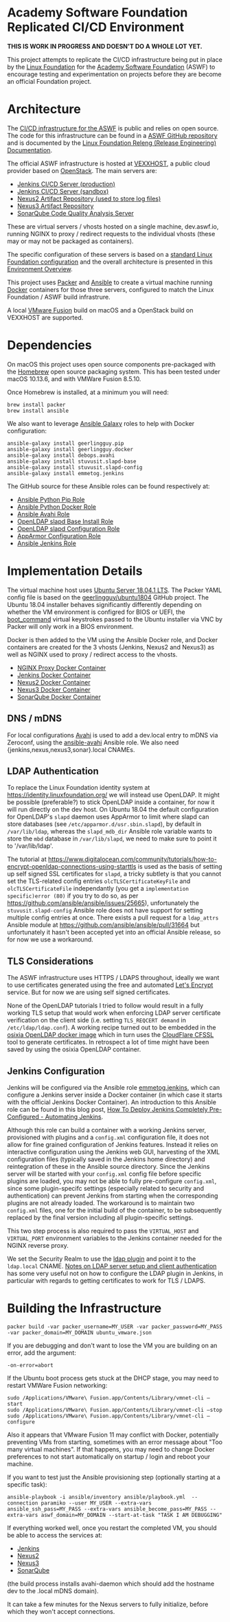 # Academy Software Foundation Replicated CI/CD Environment

**THIS IS WORK IN PROGRESS AND DOESN'T DO A WHOLE LOT YET.**

This project attempts to replicate the CI/CD infrastructure being put in place by the [Linux Foundation](https://www.linuxfoundation.org/)
for the [Academy Software Foundation](http://aswf.io) (ASWF) to encourage testing and experimentation on projects before they are become an
official Foundation project.

# Architecture

The [CI/CD infrastructure for the ASWF](https://www.aswf.io/community/) is public and relies on open source. The code for this infrastructure
can be found in a [ASWF GitHub repository](https://github.com/AcademySoftwareFoundation/ci-management) and is documented by the [Linux Foundation Releng (Release Engineering) Documentation](https://docs.releng.linuxfoundation.org/en/latest/index.html).

The official ASWF infrastructure is hosted at [VEXXHOST](http://vexxhost.com), a public cloud provider based on
[OpenStack](https://www.openstack.org/). The main servers are:

* [Jenkins CI/CD Server (production)](https://jenkins.aswf.io)
* [Jenkins CI/CD Server (sandbox)](https://jenkins.aswf.io/sandbox)
* [Nexus2 Artifact Repository (used to store log files)](https://nexus.aswf.io)
* [Nexus3 Artifact Repository](https://nexus3.aswf.io)
* [SonarQube Code Quality Analysis Server](https://sonar.aswf.io)

These are virtual servers / vhosts hosted on a single machine, dev.aswf.io, running NGINX to proxy / redirect requests to the individual vhosts (these
may or may not be packaged as containers).

The specific configuration of these servers is based on a
[standard Linux Foundation configuration](https://docs.releng.linuxfoundation.org/en/latest/infra/bootstrap.html) and the overall architecture is presented in this [Environment Overview](https://docs.releng.linuxfoundation.org/en/latest/environment-overview.html).

This project uses [Packer](https://www.packer.io/) and [Ansible](https://www.ansible.com/) to create a virtual machine
running [Docker](https://www.docker.com/) containers for those three servers, configured to match the Linux Foundation / ASWF
build infrastrure.

A local [VMware Fusion](https://www.vmware.com/products/fusion.html) build on macOS and a OpenStack build on VEXXHOST are supported.

# Dependencies

On macOS this project uses open source components pre-packaged with the [Homebrew](https://brew.sh/) open source packaging system. This has been
tested under macOS 10.13.6, and with VMWare Fusion 8.5.10.

Once Homebrew is installed, at a minimum you will need:

```
brew install packer
brew install ansible
```

We also want to leverage [Ansible Galaxy](https://galaxy.ansible.com/) roles to help with Docker configuration:

```
ansible-galaxy install geerlingguy.pip
ansible-galaxy install geerlingguy.docker
ansible-galaxy install debops.avahi
ansible-galaxy install stuvusit.slapd-base
ansible-galaxy install stuvusit.slapd-config
ansible-galaxy install emmetog.jenkins
```

The GitHub source for these Ansible roles can be found respectively at:

* [Ansible Python Pip Role](https://github.com/geerlingguy/ansible-role-pip)
* [Ansible Python Docker Role](https://github.com/geerlingguy/ansible-role-docker)
* [Ansible Avahi Role](https://github.com/debops/ansible-avahi)
* [OpenLDAP slapd Base Install Role](https://github.com/stuvusIT/slapd-base)
* [OpenLDAP slapd Configuration Role](https://github.com/stuvusIT/slapd-config)
* [AppArmor Configuration Role](https://github.com/manala/ansible-role-apparmor)
* [Ansible Jenkins Role](https://github.com/emmetog/ansible-jenkins)

# Implementation Details

The virtual machine host uses [Ubuntu Server 18.04.1 LTS](http://releases.ubuntu.com/18.04/). The Packer YAML config file is based on
the [geerlingguy/ubuntu1804](https://github.com/geerlingguy/packer-ubuntu-1804) GitHub project. The Ubuntu 18.04 installer behaves
significantly differently depending on whether the VM environment is configred for BIOS or UEFI, the
[boot_command](https://www.packer.io/docs/builders/vmware-iso.html#boot_command) virtual keystrokes passed to the Ubuntu installer via VNC by
Packer will only work in a BIOS environment.

Docker is then added to the VM using the Ansible Docker role, and Docker containers are created for the 3 vhosts (Jenkins, Nexus2 and Nexus3) as well as NGINX used to proxy / redirect access to the vhosts.

* [NGINX Proxy Docker Container](https://hub.docker.com/r/jwilder/nginx-proxy/)
* [Jenkins Docker Container](https://hub.docker.com/r/jenkins/jenkins/)
* [Nexus2 Docker Container](https://hub.docker.com/r/sonatype/nexus/)
* [Nexus3 Docker Container](https://hub.docker.com/r/sonatype/nexus3/)
* [SonarQube Docker Container](https://hub.docker.com/r/_/sonarqube/)

## DNS / mDNS

For local configurations [Avahi](https://www.avahi.org/) is used to add a dev.local entry to mDNS via Zeroconf, using the
[ansible-avahi](https://github.com/debops/ansible-avahi) Ansible role. We also need 
{jenkins,nexus,nexus3,sonar}.local CNAMEs.

## LDAP Authentication

To replace the Linux Foundation identity system at https://identity.linuxfoundation.org/ we will instead use OpenLDAP. It might be possible (preferable?) to stick OpenLDAP inside a container, for now it will run directly on the dev host. On Ubuntu 18.04 the default configuration for OpenLDAP's `slapd` daemon uses AppArmor to limit where slapd can store databases (see `/etc/apparmor.d/usr.sbin.slapd`), by default in `/var/lib/ldap`, whereas the `slapd_mdb_dir` Ansible role variable wants to store the `mbd` database in `/var/lib/slapd`, we need to make sure to point it to '/var/lib/ldap'.

The tutorial at https://www.digitalocean.com/community/tutorials/how-to-encrypt-openldap-connections-using-starttls is used as the basis of setting up self signed SSL certificates for `slapd`, a tricky subtlety is that you cannot set the TLS-related config entries `olcTLSCertificateKeyFile` and `olcTLSCertificateFile` independantly (you get a `implementation specific)error (80)` if you try to do so, as per https://github.com/ansible/ansible/issues/25665), unfortunately the `stuvusit.slapd-config` Ansible role does not have support for setting multiple config entries at once. There exists a pull request for a `ldap_attrs` Ansible module at https://github.com/ansible/ansible/pull/31664 but unfortunately it hasn't been accepted yet into an official Ansible release, so for now we use a workaround.

## TLS Considerations

The ASWF infrastructure uses HTTPS / LDAPS throughout, ideally we want to use certificates generated using the free and automated [Let's Encrypt](https://letsencrypt.org/) service. But for now we are using self signed certificates.

None of the OpenLDAP tutorials I tried to follow would result in a fully working TLS setup that would work when enforcing LDAP server certificate verification on the client side (i.e. setting `TLS_REQCERT demand` in `/etc/ldap/ldap.conf`). A working recipe turned out to be embedded in the [osixia OpenLDAP docker image](https://github.com/osixia/docker-openldap) which in turn uses the [CloudFlare CFSSL](https://github.com/cloudflare/cfssl) tool to generate certificates. In retrospect a lot of time might have been saved by using the osixia OpenLDAP container.

## Jenkins Configuration

Jenkins will be configured via the Ansible role [emmetog.jenkins](https://github.com/emmetog/ansible-jenkins), which can
configure a Jenkins server inside a Docker container (in which case it starts with the official Jenkins Docker Container).
An introduction to this Ansible role can be found in this blog post, [How To Deploy Jenkins Completely Pre-Configured - Automating Jenkins](https://blog.nimbleci.com/2016/10/11/how-to-deploy-jenkins-completely-pre-configured/).

Although this role can build a container with a working Jenkins server, provisioned with plugins and a `config.xml` configuration file, it does not allow for fine grained configuration of Jenkins features. Instead it relies on interactive configuration using the Jenkins web GUI, harvesting of the XML configuration files (typically saved in the Jenkins home directory) and reintegration of these in the Ansible source directory. Since the Jenkins server will be started with your `config.xml` config file before specific plugins are loaded, you may not be able to fully pre-configure `config.xml`, since some plugin-specifc settings (especially related to security and authentication) can prevent Jenkins from starting when the corresponding plugins are not already loaded. The workaround is to maintain two `config.xml` files, one for the initial build of the container, to be subsequently replaced by
the final version including all plugin-specific settings.

This two step process is also required to pass the `VIRTUAL_HOST` and `VIRTUAL_PORT` environment variables to the Jenkins container needed for the NGINX reverse proxy.

We set the Security Realm to use the [ldap plugin](https://plugins.jenkins.io/ldap) and point it to the `ldap.local` CNAME. [Notes on LDAP server setup and client authentication](https://medium.com/@griggheo/notes-on-ldap-server-setup-and-client-authentication-546f51cbd6f4) has some very useful not on how to configure the LDAP plugin in Jenkins, in particular with regards to getting certificates to work for TLS / LDAPS.


# Building the Infrastructure

```
packer build -var packer_username=MY_USER -var packer_password=MY_PASS -var packer_domain=MY_DOMAIN ubuntu_vmware.json
```
If you are debugging and don't want to lose the VM you are building on an error, add the argument:
```
-on-error=abort
```

If the Ubuntu boot process gets stuck at the DHCP stage, you may need to restart VMWare Fusion networking:

```
sudo /Applications/VMware\ Fusion.app/Contents/Library/vmnet-cli –start
sudo /Applications/VMware\ Fusion.app/Contents/Library/vmnet-cli –stop
sudo /Applications/VMware\ Fusion.app/Contents/Library/vmnet-cli –configure
```

Also it appears that VMware Fusion 11 may conflict with Docker, potentially preventing VMs from starting, sometimes with an error message about "Too many virtual machines". If that happens, you may need to change Docker preferences to not start automatically on startup / login and reboot your machine.

If you want to test just the Ansible provisioning step (optionally starting at a specific task):
```
ansible-playbook -i ansible/inventory ansible/playbook.yml  --connection paramiko --user MY_USER --extra-vars ansible_ssh_pass=MY_PASS --extra-vars ansible_become_pass=MY_PASS --extra-vars aswf_domain=MY_DOMAIN --start-at-task "TASK I AM DEBUGGING"
```



If everything worked well, once you restart the completed VM, you should be able to access the services at:

* [Jenkins](http://jenkins.local/)
* [Nexus2](http://nexus.local/nexus)
* [Nexus3](http://nexus3.local)
* [SonarQube](http://sonar.local)

(the build process installs avahi-daemon which should add the hostname dev to the .local mDNS domain).

It can take a few minutes for the Nexus servers to fully initialize, before which they won't accept connections.
